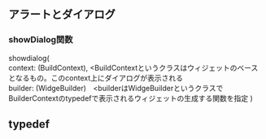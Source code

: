 ## アラートとダイアログ
### showDialog関数  

showdialog(  
  context: (BuildContext), <BuildContextというクラスはウィジェットのベースとなるもの。このcontext上にダイアログが表示される  
  builder: (WidgeBuilder)　<builderはWidgeBuilderというクラスでBuilderContextのtypedefで表示されるウィジェットの生成する関数を指定
)  

## typedef
